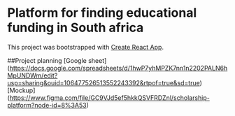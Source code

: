 # Platform for finding educational funding in South africa

This project was bootstrapped with [Create React App](https://github.com/facebook/create-react-app).

##Project planning 
[Google sheet] (https://docs.google.com/spreadsheets/d/1hwP7yhMPZK7nn1n2202PALN6hMpUNDWm/edit?usp=sharing&ouid=106477526513552243392&rtpof=true&sd=true)
[Mockup] (https://www.figma.com/file/GC9VJd5ef5hkkQSVFRDZnl/scholarship-platform?node-id=8%3A53)
